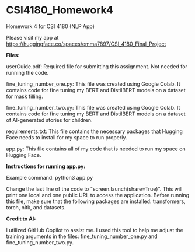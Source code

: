 # CSI4180_Homework4
 
Homework 4 for CSI 4180 (NLP App)

Please visit my app at https://huggingface.co/spaces/emma7897/CSI_4180_Final_Project

**Files:**

userGuide.pdf: Required file for submitting this assignment. Not needed for running the code.

fine_tuning_number_one.py: This file was created using Google Colab. It contains code for fine tuning my BERT and DistilBERT models on a dataset for mask filling.

fine_tuning_number_two.py: This file was created using Google Colab. It contains code for fine tuning my BERT and DistilBERT models on a dataset of AI-generated stories for children.

requirements.txt: This file contains the necessary packages that Hugging Face needs to install for my space to run properly.

app.py: This file contains all of my code that is needed to run my space on Hugging Face.

**Instructions for running app.py:**

Example command: python3 app.py

Change the last line of the code to "screen.launch(share=True)". This will print one local and one public URL to access the application. Before running this file, make sure that the following packages are installed: transformers, torch, nltk, and datasets.

**Credit to AI:**

I utilized GitHub Copilot to assist me. I used this tool to help me adjust the training arguments in the files: fine_tuning_number_one.py and fine_tuning_number_two.py.
